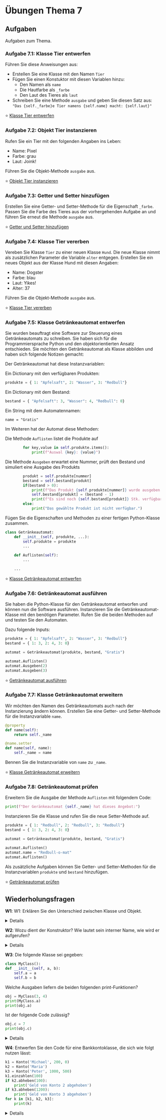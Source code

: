 # Übungen Thema 7

## Aufgaben

Aufgaben zum Thema.

### Aufgabe 7.1: Klasse Tier entwerfen

Führen Sie diese Anweisungen aus:
* Erstellen Sie eine Klasse mit den Namen `Tier`
* Fügen Sie einen Konstuktor mit diesen Variablen hinzu:
	* Den Namen als `name`
	* Die Hautfarbe als `_farbe`
	* Den Laut des Tieres als `laut`
* Schreiben Sie eine Methode `ausgabe` und geben Sie diesen Satz aus: `"Das {self._farbe}e Tier namens {self.name} macht: {self.laut}"`

⭐ [Klasse Tier entwerfen](https://github.com/janikvonrotz/python.casa/blob/main/topic-7/Klasse%20Tier%20entwerfen.py)

### Aufgabe 7.2: Objekt Tier instanzieren

Rufen Sie ein Tier mit den folgenden Angaben ins Leben:

* Name: Pixel
* Farbe: grau
* Laut: Joink!

Führen Sie die Objekt-Methode `ausgabe` aus.

⭐ [Objekt Tier instanzieren](https://github.com/janikvonrotz/python.casa/blob/main/topic-7/Objekt%20Tier%20instanzieren.py)

### Aufgabe 7.3: Getter und Setter hinzufügen

Erstellen Sie eine Getter- und Setter-Methode für die Eigenschaft `_farbe`. 
Passen Sie die Farbe des Tieres aus der vorhergehenden Aufgabe an und führen Sie erneut die Methode `ausgabe` aus.

⭐ [Getter und Setter hinzufügen](https://github.com/janikvonrotz/python.casa/blob/main/topic-7/Getter%20und%20Setter%20hinzuf%C3%BCgen.py)

### Aufgabe 7.4: Klasse Tier vererben

Vereben Sie Klasse `Tier` zu einer neuen Klasse `Hund`. Die neue Klasse nimmt als zusätzlichen Parameter die Variable `alter` entgegen. Erstellen Sie ein neues Objekt aus der Klasse Hund mit diesen Angaben:

* Name: Dogster
* Farbe: blau
* Laut: Yikes!
* Alter: 37

Führen Sie die Objekt-Methode `ausgabe` aus.

⭐ [Klasse Tier vererben](https://github.com/janikvonrotz/python.casa/blob/main/topic-7/Klasse%20Tier%20verben.py)

### Aufgabe 7.5: Klasse Getränkeautomat entwerfen

Sie wurden beauftragt eine Software zur Steuerung eines Getränkeautomats zu schreiben. Sie haben sich für die Programmiersprache Python und den objektorientierten Ansatz entschieden. Sie möchten den Getränkeautomat als Klasse abbilden und haben sich folgende Notizen gemacht:

Der Getränkeautomat hat diese Instanzvariablen:

Ein Dictionary mit den verfügbaren Produkten:

```python
produkte = { 1: "Apfelsaft", 2: "Wasser", 3: "Redbull"}
```

Ein Dictionary mit dem Bestand:  

```python
bestand = { "Apfelsaft": 3, "Wasser": 4, "Redbull": 0}
```

Ein String mit dem Automatennamen:

```
name = "Gratis"
```

Im Weiteren hat der Automat diese Methoden:

Die Methode `Auflisten` listet die Produkte auf

```python
        for key,value in self.produkte.items():
            print(f"Auswal {key}: {value}")
```

Die Methode `Ausgeben` erwartet eine Nummer, prüft den Bestand und simuliert eine Ausgabe des Produkts

```python
        produkt = self.produkte[nummer]
        bestand = self.bestand[produkt]
        if(bestand > 0):
            print(f"Das Produkt {self.produkte[nummer]} wurde ausgeben.")
            self.bestand[produkt] = (bestand - 1)
            print(f"Es sind noch {self.bestand[produkt]} Stk. verfügbar.")
        else:
            print("Das gewählte Produkt ist nicht verfügbar.")
```

Fügen Sie die Eigenschaften und Methoden zu einer fertigen Python-Klasse zusammen.

```python
class Getränkeautomat:
    def __init__(self, produkte, ...):
		self.produkte = produkte
        ...
        
    def Auflisten(self):
		...

	...
```

⭐ [Klasse Getränkeautomat entwerfen](https://github.com/janikvonrotz/python.casa/blob/main/topic-7/Klasse%20Getr%C3%A4nkeautomat%20entwerfen.py)

### Aufgabe 7.6: Getränkeautomat ausführen

Sie haben die Python-Klasse für den Getränkeautomat entworfen und können nun die Software ausführen. Instanzieren Sie die Getränkeautomat-Klasse mit den benötigen Parameter. Rufen Sie die beiden Methoden auf und testen Sie den Automaten.

Dazu folgende Inputs:

```python
produkte = { 1: "Apfelsaft", 2: "Wasser", 3: "Redbull"}
bestand = { 1: 3, 2: 4, 3: 0}

automat = Getränkeautomat(produkte, bestand, "Gratis")

automat.Auflisten()
automat.Ausgeben(2)
automat.Ausgeben(3)
```

⭐ [Getränkeautomat ausführen](https://github.com/janikvonrotz/python.casa/blob/main/topic-7/Getr%C3%A4nkeautomat%20ausf%C3%BChren.py)

### Aufgabe 7.7: Klasse Getränkeautomat erweitern

Wir möchten den Namen des Getränkeautomats auch nach der Instanzierung ändern können. Erstellen Sie eine Getter- und Setter-Methode für die Instanzvariable `name`.

```python
@property
def name(self):
	return self._name
```

```python
@name.setter
def name(self, name):
	self._name = name
```

Bennen Sie die Instanzvariable von `name` zu `_name`.

⭐ [Klasse Getränkeautomat erweitern](https://github.com/janikvonrotz/python.casa/blob/main/topic-7/Klasse%20Getr%C3%A4nkeautomat%20erweitern.py)

### Aufgabe 7.8: Getränkeautomat prüfen

Erweitern Sie die Ausgabe der Methode `Auflisten` mit folgendem Code:

```python
print(f"Der Geränkeautomat {self._name} hat dieses Angebot:")
```

Instanzieren Sie die Klasse und rufen Sie die neue Setter-Methode auf.

```python
produkte = { 1: "Redbull", 2: "Redbull", 3: "Redbull"}
bestand = { 1: 3, 2: 4, 3: 0}

automat = Getränkeautomat(produkte, bestand, "Gratis")

automat.Auflisten()
automat.name = "Redbull-o-mat"
automat.Auflisten()
```

Als zusätzliche Aufgaben können Sie Getter- und Setter-Methoden für die Instanzvariablen `produkte` und `bestand` hinzufügen.

⭐ [Getränkeautomat prüfen](https://github.com/janikvonrotz/python.casa/blob/main/topic-7/Getr%C3%A4nkeautomat%20pr%C3%BCfen.py)


## Wiederholungsfragen

**W1**: W1: Erklären Sie den Unterschied zwischen Klasse und Objekt.

<details>
Grundsätzlich gibt der Code einer Klasse vor, welche Funktionen die Klasse erfüllt, das heißt, welche Variablen und Methoden es gibt. Wenn Sie so wollen, ist die Klasse ein Bauplan.

Objekte werden von der Klasse abgeleitet. Wenn Sie also eine Auto-Klasse programmiert haben, können Sie im laufenden Programm daraus unzählige Auto-Objekte erzeugen. Anstelle von Objekten sind auch die Begriffe Instanz oder Exemplar üblich.

Python ist insofern ein Sonderfall, als auch die Klasse an sich als Objekt gilt.
</details>

**W2**: Wozu dient der Konstruktor? Wie lautet sein interner Name, wie wird er aufgerufen?

<details>
Die Aufgabe des Konstruktors besteht darin, die Daten (Instanzvariablen) eines neuen Objekts zu initialisieren. Oft werden im Konstruktor auch die übergebenen Parameter daraufhin überprüft, ob es sich um sinnvolle Daten handelt. Ist das nicht der Fall, kann ein Fehler ausgelöst werden.

Innerhalb der Klasse wird der Konstruktor als spezielle Methode mit dem Namen __init__ implementiert. Der erste Parameter lautet immer self und gibt Zugriff auf die neue Objektinstanz.

Zum Aufruf des Konstruktors kommt es, wenn Sie ein Objekt erzeugen, also var = MyClass(parameter) aufrufen.
</details>

**W3**: Die folgende Klasse sei gegeben:

```python
class MyClass():
def __init__(self, a, b):
    self.a = a
    self.b = b
```

Welche Ausgaben liefern die beiden folgenden print-Funktionen?

```python
obj = MyClass(3, 4)
print(MyClass.a)
print(obj.a)
```

Ist der folgende Code zulässig?

```python
obj.c = 7
print(obj.c)
```

<details>
MyClass.a ist nicht zulässig. a ist eine Instanzvariable, der Zugriff kann nur über ein Objekt erfolgen.
<pre>
# Beispieldatei instancevar.py
obj = MyClass(3, 4)
print(MyClass.a)  # Fehler, MyClass hat kein Attribut 'a'
print(obj.a)      # Ausgabe 3
</pre>
Im Gegensatz zu den meisten anderen Programmiersprachen sind Objekte zur Laufzeit um zusätzliche Attribute (also Variablen und Methoden) erweiterbar. Daher funktioniert dieser Code ohne Probleme:
<pre>
obj.c = 7
print(obj.c)       # Ausgabe 7
</pre>
</details>

**W4**: Entwerfen Sie den Code für eine Bankkontoklasse, die sich wie folgt nutzen lässt:

```python
k1 = Konto('Michael', 200, 0)
k2 = Konto('Maria')
k3 = Konto('Peter', 1000, 500)
k1.einzahlen(100)
if k2.abheben(100):
	print('Geld von Konto 2 abgehoben')
if k3.abheben(1200):
	print('Geld von Konto 3 abgehoben')
for k in [k1, k2, k3]: 
	print(k)
```

<details>
Die Klasse für ein Bankkonto kann z. B. so aussehen:
<pre>
# Beispieldatei konto.py
class Konto():  
    # Konstruktor
    def __init__(self, name, startguthaben=0, rahmen=0):
        # private Instanzvariablen
        self.__name = name
        self.__guthaben = startguthaben
        self.__rahmen = rahmen

    # Instanzmethoden
    def einzahlen(self, betrag):
        if betrag<=0:
            raise ValueError('Ungültige Parameter!')
        self.__guthaben += betrag    

    def abheben(self, betrag):
        if betrag<=0:
            raise ValueError('Ungültige Parameter!')
        if betrag > self.__guthaben + self.__rahmen:
            print('Zu wenig Geld auf dem Konto.')  
            return False
        else:
            self.__guthaben -= betrag   
            return True

    # Objekt ausgeben
    def __str__(self):
        s = 'Konto von %s:\n  Guthaben: %d\n' + \
            '  Überziehungsrahmen: %d\n'
        return s % (self.__name, self.__guthaben, 
                    self.__rahmen)   
</pre>
</details>